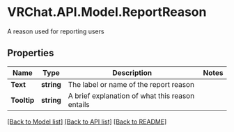 # VRChat.API.Model.ReportReason
A reason used for reporting users

## Properties

Name | Type | Description | Notes
------------ | ------------- | ------------- | -------------
**Text** | **string** | The label or name of the report reason | 
**Tooltip** | **string** | A brief explanation of what this reason entails | 

[[Back to Model list]](../README.md#documentation-for-models) [[Back to API list]](../README.md#documentation-for-api-endpoints) [[Back to README]](../README.md)

